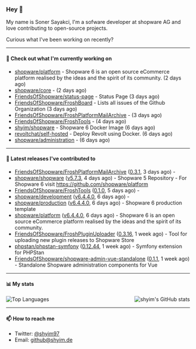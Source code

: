 ### Hey 👋

My name is Soner Sayakci, I'm a sofware developer at shopware AG and love contributing to open-source projects.

Curious what I've been working on recently?

---

#### 👷 Check out what I'm currently working on

- [shopware/platform](https://github.com/shopware/platform) - Shopware 6 is an open source eCommerce platform realised by the ideas and the spirit of its community. (2 days ago)
- [shopware/core](https://github.com/shopware/core) -  (2 days ago)
- [FriendsOfShopware/status-page](https://github.com/FriendsOfShopware/status-page) - Status Page (3 days ago)
- [FriendsOfShopware/FroshBoard](https://github.com/FriendsOfShopware/FroshBoard) - Lists all issues of the Github Organization (3 days ago)
- [FriendsOfShopware/FroshPlatformMailArchive](https://github.com/FriendsOfShopware/FroshPlatformMailArchive) -  (3 days ago)
- [FriendsOfShopware/FroshTools](https://github.com/FriendsOfShopware/FroshTools) -  (4 days ago)
- [shyim/shopware](https://github.com/shyim/shopware) - Shopware 6 Docker Image (6 days ago)
- [revoltchat/self-hosted](https://github.com/revoltchat/self-hosted) - Deploy Revolt using Docker. (6 days ago)
- [shopware/administration](https://github.com/shopware/administration) -  (6 days ago)

---

#### 🔭 Latest releases I've contributed to

- [FriendsOfShopware/FroshPlatformMailArchive](https://github.com/FriendsOfShopware/FroshPlatformMailArchive) ([0.3.1](https://github.com/FriendsOfShopware/FroshPlatformMailArchive/releases/tag/0.3.1), 3 days ago) - 
- [shopware/shopware](https://github.com/shopware/shopware) ([v5.7.3](https://github.com/shopware/shopware/releases/tag/v5.7.3), 4 days ago) - Shopware 5 Repository - For Shopware 6 visit https://github.com/shopware/platform
- [FriendsOfShopware/FroshTools](https://github.com/FriendsOfShopware/FroshTools) ([0.1.0](https://github.com/FriendsOfShopware/FroshTools/releases/tag/0.1.0), 5 days ago) - 
- [shopware/development](https://github.com/shopware/development) ([v6.4.4.0](https://github.com/shopware/development/releases/tag/v6.4.4.0), 6 days ago) - 
- [shopware/production](https://github.com/shopware/production) ([v6.4.4.0](https://github.com/shopware/production/releases/tag/v6.4.4.0), 6 days ago) - Shopware 6 production template
- [shopware/platform](https://github.com/shopware/platform) ([v6.4.4.0](https://github.com/shopware/platform/releases/tag/v6.4.4.0), 6 days ago) - Shopware 6 is an open source eCommerce platform realised by the ideas and the spirit of its community.
- [FriendsOfShopware/FroshPluginUploader](https://github.com/FriendsOfShopware/FroshPluginUploader) ([0.3.16](https://github.com/FriendsOfShopware/FroshPluginUploader/releases/tag/0.3.16), 1 week ago) - Tool for uploading new plugin releases to Shopware Store
- [phpstan/phpstan-symfony](https://github.com/phpstan/phpstan-symfony) ([0.12.44](https://github.com/phpstan/phpstan-symfony/releases/tag/0.12.44), 1 week ago) - Symfony extension for PHPStan
- [FriendsOfShopware/shopware-admin-vue-standalone](https://github.com/FriendsOfShopware/shopware-admin-vue-standalone) ([0.1.1](https://github.com/FriendsOfShopware/shopware-admin-vue-standalone/releases/tag/0.1.1), 1 week ago) - Standalone Shopware administration components for Vue

---

#### 📊 My stats

<img align="right" alt="shyim's GitHub stats" src="https://github-readme-stats.vercel.app/api?username=shyim&count_private=1&show_icons=true&" />

![Top Languages](https://github-readme-stats.vercel.app/api/top-langs/?username=shyim)

---

#### 📫 How to reach me

- Twitter: [@shyim97](https://twitter.com/shyim97)
- Email: [github@shyim.de](mailto://github@shyim.de)
